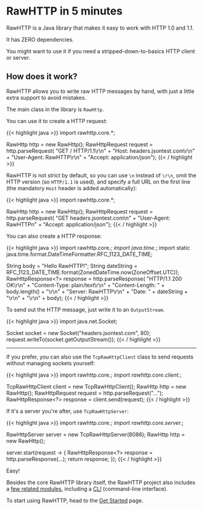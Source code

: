 # RawHTTP in 5 minutes

RawHTTP is a Java library that makes it easy to work with HTTP 1.0 and 1.1.

It has ZERO dependencies.

You might want to use it if you need a stripped-down-to-basics HTTP client or server.

## How does it work?

RawHTTP allows you to write raw HTTP messages by hand, with just a little extra support to avoid mistakes.

The main class in the library is `RawHttp`.

You can use it to create a HTTP request:

{{< highlight java >}}
import rawhttp.core.*;

RawHttp http = new RawHttp();
RawHttpRequest request = http.parseRequest(
    "GET / HTTP/1.1\r\n" +
    "Host: headers.jsontest.com\r\n" +
    "User-Agent: RawHTTP\r\n" +
    "Accept: application/json");
{{< / highlight >}}

RawHTTP is not strict by default, so you can use `\n` instead of `\r\n`, omit the
HTTP version (so `HTTP/1.1` is used), and specify a full URL on the first line
(the mandatory `Host` header is added automatically):

{{< highlight java >}}
import rawhttp.core.*;

RawHttp http = new RawHttp();
RawHttpRequest request = http.parseRequest(
    "GET headers.jsontest.com\n" +
    "User-Agent: RawHTTPn" +
    "Accept: application/json");
{{< / highlight >}}

You can also create a HTTP response:

{{< highlight java >}}
import rawhttp.core.*;
import java.time.*;
import static java.time.format.DateTimeFormatter.RFC_1123_DATE_TIME;

String body = "Hello RawHTTP!";
String dateString = RFC_1123_DATE_TIME.format(ZonedDateTime.now(ZoneOffset.UTC));
RawHttpResponse<?> response = http.parseResponse(
    "HTTP/1.1 200 OK\r\n" +
    "Content-Type: plain/text\r\n" +
    "Content-Length: " + body.length() + "\r\n" +
    "Server: RawHTTP\r\n" +
    "Date: " + dateString + "\r\n" +
    "\r\n" +
    body);
{{< / highlight >}}

To send out the HTTP message, just write it to an `OutputStream`.

{{< highlight java >}}
import java.net.Socket;

Socket socket = new Socket("headers.jsontest.com", 80);
request.writeTo(socket.getOutputStream());
{{< / highlight >}}

<hr>

If you prefer, you can also use the `TcpRawHttpClient` class to send requests
without managing sockets yourself:

{{< highlight java >}}
import rawhttp.core.*;
import rawhttp.core.client.*;

TcpRawHttpClient client = new TcpRawHttpClient();
RawHttp http = new RawHttp();
RawHttpRequest request = http.parseRequest("...");
RawHttpResponse<?> response = client.send(request);
{{< / highlight >}}

If it's a server you're after, use `TcpRawHttpServer`:

{{< highlight java >}}
import rawhttp.core.*;
import rawhttp.core.server.*;

RawHttpServer server = new TcpRawHttpServer(8086);
RawHttp http = new RawHttp();

server.start(request -> {
    RawHttpResponse<?> response = http.parseResponse(...);
    return response;
});
{{< / highlight >}}

Easy!

Besides the core RawHTTP library itself, the RawHTTP project also includes a
[few related modules](/rawhttp-modules),
including a [CLI](/rawhttp-modules/cli) (command-line interface).

To start using RawHTTP, head to the [Get Started](/docs/get-started) page.